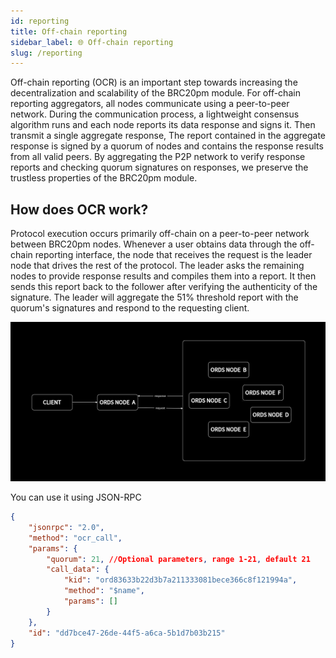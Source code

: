 ```yaml
---
id: reporting 
title: Off-chain reporting
sidebar_label: 🌐 Off-chain reporting
slug: /reporting 
---
```



Off-chain reporting (OCR) is an important step towards increasing the decentralization and scalability of the BRC20pm module.
For off-chain reporting aggregators, all nodes communicate using a peer-to-peer network. During the communication process, a lightweight consensus algorithm runs and each node reports its data response and signs it. Then transmit a single aggregate response,
The report contained in the aggregate response is signed by a quorum of nodes and contains the response results from all valid peers. By aggregating the P2P network to verify response reports and checking quorum signatures on responses, we preserve the trustless properties of the BRC20pm module.
﻿

## How does OCR work?

Protocol execution occurs primarily off-chain on a peer-to-peer network between BRC20pm nodes. Whenever a user obtains data through the off-chain reporting interface, the node that receives the request is the leader node that drives the rest of the protocol.
The leader asks the remaining nodes to provide response results and compiles them into a report. It then sends this report back to the follower after verifying the authenticity of the signature. The leader will aggregate the 51% threshold report with the quorum's signatures and respond to the requesting client.


![](./guide/img/1716049726570.jpg)


You can use it using JSON-RPC

```json
{
	"jsonrpc": "2.0",
	"method": "ocr_call",
	"params": {
		"quorum": 21, //Optional parameters, range 1-21, default 21
		"call_data": {
			"kid": "ord83633b22d3b7a211333081bece366c8f121994a",
			"method": "$name",
			"params": []
		}
	},
	"id": "dd7bce47-26de-44f5-a6ca-5b1d7b03b215"
}
```
